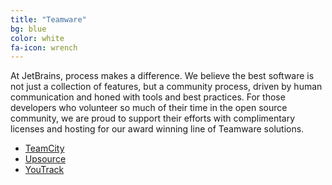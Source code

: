 ```yaml
---
title: "Teamware"
bg: blue
color: white
fa-icon: wrench
---
```


At JetBrains, process makes a difference. We believe the best software is not just a collection of features, but a community process, driven by human communication and honed with tools and best practices. For those developers who volunteer so much of their time in the open source community, we are proud to support their efforts with complimentary licenses and hosting for our award winning line of Teamware solutions.

* [TeamCity](https://www.jetbrains.com/teamcity/buy/opensource.html)
* [Upsource](https://www.jetbrains.com/buy/opensource/?product=upsource)
* [YouTrack](https://www.jetbrains.com/buy/opensource/?product=youtrack)
